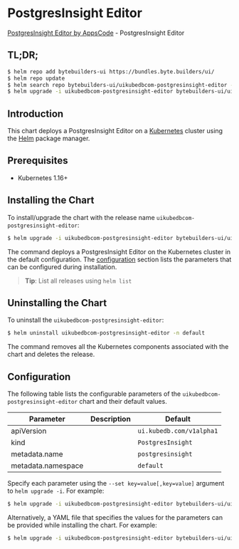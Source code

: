 # PostgresInsight Editor

[PostgresInsight Editor by AppsCode](https://byte.builders) - PostgresInsight Editor

## TL;DR;

```bash
$ helm repo add bytebuilders-ui https://bundles.byte.builders/ui/
$ helm repo update
$ helm search repo bytebuilders-ui/uikubedbcom-postgresinsight-editor --version=v0.4.16
$ helm upgrade -i uikubedbcom-postgresinsight-editor bytebuilders-ui/uikubedbcom-postgresinsight-editor -n default --create-namespace --version=v0.4.16
```

## Introduction

This chart deploys a PostgresInsight Editor on a [Kubernetes](http://kubernetes.io) cluster using the [Helm](https://helm.sh) package manager.

## Prerequisites

- Kubernetes 1.16+

## Installing the Chart

To install/upgrade the chart with the release name `uikubedbcom-postgresinsight-editor`:

```bash
$ helm upgrade -i uikubedbcom-postgresinsight-editor bytebuilders-ui/uikubedbcom-postgresinsight-editor -n default --create-namespace --version=v0.4.16
```

The command deploys a PostgresInsight Editor on the Kubernetes cluster in the default configuration. The [configuration](#configuration) section lists the parameters that can be configured during installation.

> **Tip**: List all releases using `helm list`

## Uninstalling the Chart

To uninstall the `uikubedbcom-postgresinsight-editor`:

```bash
$ helm uninstall uikubedbcom-postgresinsight-editor -n default
```

The command removes all the Kubernetes components associated with the chart and deletes the release.

## Configuration

The following table lists the configurable parameters of the `uikubedbcom-postgresinsight-editor` chart and their default values.

|     Parameter      | Description |               Default               |
|--------------------|-------------|-------------------------------------|
| apiVersion         |             | <code>ui.kubedb.com/v1alpha1</code> |
| kind               |             | <code>PostgresInsight</code>        |
| metadata.name      |             | <code>postgresinsight</code>        |
| metadata.namespace |             | <code>default</code>                |


Specify each parameter using the `--set key=value[,key=value]` argument to `helm upgrade -i`. For example:

```bash
$ helm upgrade -i uikubedbcom-postgresinsight-editor bytebuilders-ui/uikubedbcom-postgresinsight-editor -n default --create-namespace --version=v0.4.16 --set apiVersion=ui.kubedb.com/v1alpha1
```

Alternatively, a YAML file that specifies the values for the parameters can be provided while
installing the chart. For example:

```bash
$ helm upgrade -i uikubedbcom-postgresinsight-editor bytebuilders-ui/uikubedbcom-postgresinsight-editor -n default --create-namespace --version=v0.4.16 --values values.yaml
```
